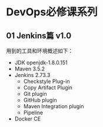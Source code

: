 # DevOps必修课系列

## 01 Jenkins篇 v1.0

用到的工具和环境概述如下：

* JDK openjdk-1.8.0.151
* Maven 3.5.2   
* Jenkins 2.73.3
    * Checkstyle Plug-in
    * Copy Artifact Plugin
    * Git plugin
    * GitHub plugin
    * Maven Integration plugin
    * Pipeline
* Docker CE

